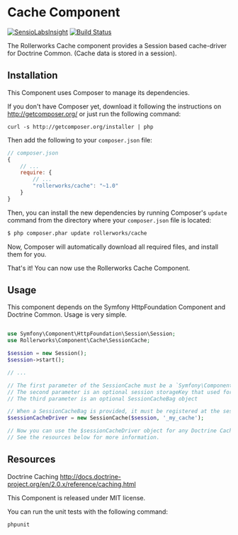 Cache Component
===============

[![SensioLabsInsight](https://insight.sensiolabs.com/projects/3f9a632c-e024-4e9c-96fd-eb628978e08d/mini.png)](https://insight.sensiolabs.com/projects/3f9a632c-e024-4e9c-96fd-eb628978e08d)
[![Build Status](https://travis-ci.org/rollerworks/Cache.png?branch=master)](https://travis-ci.org/rollerworks/Cache)

The Rollerworks Cache component provides a Session based cache-driver
for Doctrine Common. (Cache data is stored in a session).

Installation
------------

This Component uses Composer to manage its dependencies.

If you don't have Composer yet, download it following the instructions on
http://getcomposer.org/ or just run the following command:

    curl -s http://getcomposer.org/installer | php

Then add the following to your
`composer.json` file:

```js
// composer.json
{
    // ...
    require: {
        // ...
        "rollerworks/cache": "~1.0"
    }
}
```

Then, you can install the new dependencies by running Composer's ``update``
command from the directory where your ``composer.json`` file is located:

```bash
$ php composer.phar update rollerworks/cache
```

Now, Composer will automatically download all required files, and install them
for you.

That's it! You can now use the Rollerworks Cache Component.

Usage
-----

This component depends on the Symfony HttpFoundation Component and Doctrine Common.
Usage is very simple.

```php

use Symfony\Component\HttpFoundation\Session\Session;
use Rollerworks\Component\Cache\SessionCache;

$session = new Session();
$session->start();

// ...

// The first parameter of the SessionCache must be a `Symfony\Component\HttpFoundation\Session\Session` object.
// The second parameter is an optional session storageKey that used for storing the session, default is '_rollerworks_cache'.
// The third parameter is an optional SessionCacheBag object

// When a SessionCacheBag is provided, it must be registered at the session by calling registerBag() on the $session object.
$sessionCacheDriver = new SessionCache($session, '_my_cache');

// Now you can use the $sessionCacheDriver object for any Doctrine Caching.
// See the resources below for more information.
```

Resources
---------

Doctrine Caching <http://docs.doctrine-project.org/en/2.0.x/reference/caching.html>

This Component is released under MIT license.

You can run the unit tests with the following command:

    phpunit
